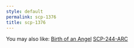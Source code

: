 ```yaml
---
style: default
permalink: scp-1376
title: scp-1376
---
```

You may also like:
[Birth of an Angel](http://scp-wiki.net/birth-of-an-angel)
[SCP-244-ARC](http://scp-wiki.net/scp-244-arc)